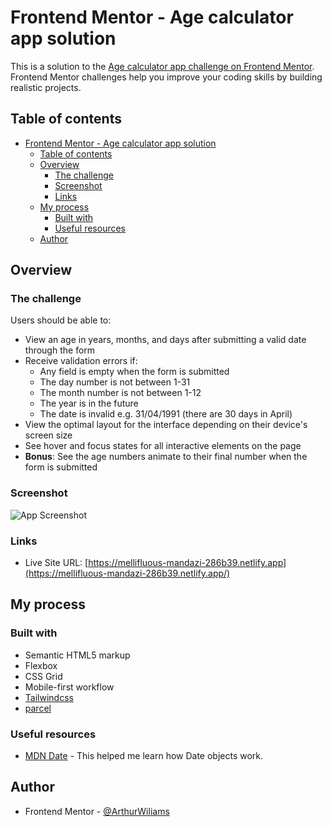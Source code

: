 # Frontend Mentor - Age calculator app solution

This is a solution to the [Age calculator app challenge on Frontend Mentor](https://www.frontendmentor.io/challenges/age-calculator-app-dF9DFFpj-Q). Frontend Mentor challenges help you improve your coding skills by building realistic projects.

## Table of contents

- [Frontend Mentor - Age calculator app solution](#frontend-mentor---age-calculator-app-solution)
  - [Table of contents](#table-of-contents)
  - [Overview](#overview)
    - [The challenge](#the-challenge)
    - [Screenshot](#screenshot)
    - [Links](#links)
  - [My process](#my-process)
    - [Built with](#built-with)
    - [Useful resources](#useful-resources)
  - [Author](#author)

## Overview

### The challenge

Users should be able to:

- View an age in years, months, and days after submitting a valid date through the form
- Receive validation errors if:
  - Any field is empty when the form is submitted
  - The day number is not between 1-31
  - The month number is not between 1-12
  - The year is in the future
  - The date is invalid e.g. 31/04/1991 (there are 30 days in April)
- View the optimal layout for the interface depending on their device's screen size
- See hover and focus states for all interactive elements on the page
- **Bonus**: See the age numbers animate to their final number when the form is submitted

### Screenshot

![App Screenshot](./screenshot.jpg)

### Links

<!-- - Solution URL: [Add solution URL here](https://your-solution-url.com) -->

- Live Site URL: [https://mellifluous-mandazi-286b39.netlify.app](https://mellifluous-mandazi-286b39.netlify.app/)

## My process

### Built with

- Semantic HTML5 markup
- Flexbox
- CSS Grid
- Mobile-first workflow
- [Tailwindcss](https://tailwindcss.com/)
- [parcel](https://parceljs.org/)

### Useful resources

- [MDN Date](https://developer.mozilla.org/en-US/docs/Web/JavaScript/Reference/Global_Objects/Date) - This helped me learn how Date objects work.

## Author

- Frontend Mentor - [@ArthurWiliams](https://www.frontendmentor.io/profile/ArthurWiliams)
